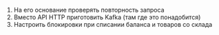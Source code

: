 1. На его основание проверять повторность запроса
2. Вместо API HTTP приготовить Kafka (там где это понадобится)
3. Настроить блокировки при списании баланса и товаров со склада
